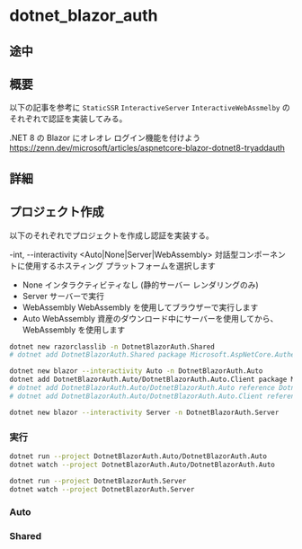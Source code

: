 # dotnet_blazor_auth

## 途中

## 概要
以下の記事を参考に `StaticSSR` `InteractiveServer` `InteractiveWebAssmelby` のそれぞれで認証を実装してみる。 

.NET 8 の Blazor にオレオレ ログイン機能を付けよう  
https://zenn.dev/microsoft/articles/aspnetcore-blazor-dotnet8-tryaddauth  

## 詳細

## プロジェクト作成
以下のそれぞれでプロジェクトを作成し認証を実装する。

-int, --interactivity <Auto|None|Server|WebAssembly>  対話型コンポーネントに使用するホスティング プラットフォームを選択します
* None         インタラクティビティなし (静的サーバー レンダリングのみ)
* Server       サーバーで実行
* WebAssembly  WebAssembly を使用してブラウザーで実行します
* Auto         WebAssembly 資産のダウンロード中にサーバーを使用してから、WebAssembly を使用します

```sh
dotnet new razorclasslib -n DotnetBlazorAuth.Shared
# dotnet add DotnetBlazorAuth.Shared package Microsoft.AspNetCore.Authentication ※古い、非推奨

dotnet new blazor --interactivity Auto -n DotnetBlazorAuth.Auto
dotnet add DotnetBlazorAuth.Auto/DotnetBlazorAuth.Auto.Client package Microsoft.AspNetCore.Components.Authorization --version 8.0.11
# dotnet add DotnetBlazorAuth.Auto/DotnetBlazorAuth.Auto reference DotnetBlazorAuth.Shared
# dotnet add DotnetBlazorAuth.Auto/DotnetBlazorAuth.Auto.Client reference DotnetBlazorAuth.Shared

dotnet new blazor --interactivity Server -n DotnetBlazorAuth.Server
```

### 実行
```sh
dotnet run --project DotnetBlazorAuth.Auto/DotnetBlazorAuth.Auto
dotnet watch --project DotnetBlazorAuth.Auto/DotnetBlazorAuth.Auto

dotnet run --project DotnetBlazorAuth.Server
dotnet watch --project DotnetBlazorAuth.Server
```



### Auto

### Shared

